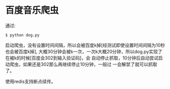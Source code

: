 百度音乐爬虫
=================

通过:

    $ python dog.py

启动爬虫，没有设置时间间隔，所以会被百度k掉[经测试即使设置时间间隔为10秒也会被百度k掉],
大概30分钟会被k一次，一次k大概20分钟，所以dog.py实现了在被k的时候[百度会302到输入验证码]，会
自动停止抓取，10分钟后自动尝试启动爬虫，如果还是302那么再继续停止10分钟，一般过
一会解禁了就可以抓取了。

使用redis支持断点续传。
